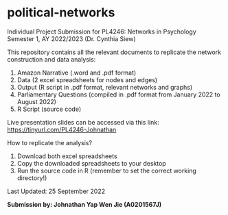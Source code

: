 # political-networks

Individual Project Submission for PL4246: Networks in Psychology
Semester 1, AY 2022/2023 (Dr. Cynthia Siew)

This repository contains all the relevant documents to replicate the network construction and data analysis:

1. Amazon Narrative (.word and .pdf format)
2. Data (2 excel spreadsheets for nodes and edges)
3. Output (R script in .pdf format, relevant networks and graphs)
4. Parliamentary Questions (compiled in .pdf format from January 2022 to August 2022)
5. R Script (source code)

Live presentation slides can be accessed via this link: https://tinyurl.com/PL4246-Johnathan

How to replicate the analysis?
1. Download both excel spreadsheets
2. Copy the downloaded spreadsheets to your desktop
3. Run the source code in R (remember to set the correct working directory!)

Last Updated: 25 September 2022

<b>Submission by: Johnathan Yap Wen Jie (A0201567J)</b>
